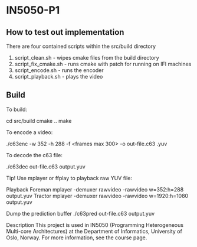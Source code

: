 # IN5050-P1

## How to test out implementation

There are four contained scripts within the src/build directory

1. script_clean.sh - wipes cmake files from the build directory
2. script_fix_cmake.sh - runs cmake with patch for running on IFI machines 
3. script_encode.sh - runs the encoder
4. script_playback.sh - plays the video


## Build
To build:

cd src/build
cmake ..
make

To encode a video:

./c63enc -w 352 -h 288 -f <frames max 300> -o out-file.c63 <in-file>.yuv


To decode the c63 file:

./c63dec out-file.c63 output.yuv

Tip! Use mplayer or ffplay to playback raw YUV file:

Playback
Foreman
mplayer -demuxer rawvideo -rawvideo w=352:h=288 output.yuv
Tractor
mplayer -demuxer rawvideo -rawvideo w=1920:h=1080 output.yuv

Dump the prediction buffer
./c63pred out-file.c63 output.yuv


Description
This project is used in IN5050 (Programming Heterogeneous Multi-core Architectures) at the Department of Informatics, University of Oslo, Norway. For more information, see the course page.
